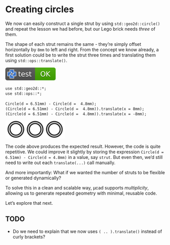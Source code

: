 # Creating circles

We now can easily construct a single strut by using `std::geo2d::circle()` and repeat the lesson we had before,
but our Lego brick needs *three* of them.

The shape of each strut remains the same - they’re simply offset horizontally by `8mm` to left and right.
From the concept we know already, a first solution could be to write the strut three times
and translating them using `std::ops::translate()`.

[![test](.test/multiple.svg)](.test/multiple.log)

```µcad,multiple
use std::geo2d::*;
use std::ops::*;

Circle(d = 6.51mm) - Circle(d =  4.8mm);
(Circle(d = 6.51mm) - Circle(d =  4.8mm)).translate(x = 8mm);
(Circle(d = 6.51mm) - Circle(d =  4.8mm)).translate(x = -8mm);
```

![Picture](.test/multiple-out.svg)

The code above produces the expected result. However, the code is quite repetitive.
We could improve it slightly by storing the expression `Circle(d = 6.51mm) - Circle(d = 4.8mm)` in a value, say `strut`.
But even then, we’d still need to write out each `translate(...)` call manually.

And more importantly:
What if we wanted the number of struts to be flexible or generated dynamically?

To solve this in a clean and scalable way, µcad supports *multiplicity*, allowing us to generate repeated geometry with minimal, reusable code.

Let’s explore that next.

## TODO

- Do we need to explain that we now uses `( .. ).translate()` instead of curly brackets?
